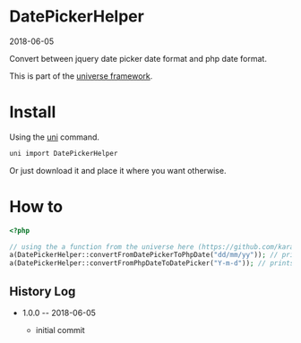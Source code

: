 DatePickerHelper
===========
2018-06-05



Convert between jquery date picker date format and php date format.


This is part of the [universe framework](https://github.com/karayabin/universe-snapshot).


Install
==========
Using the [uni](https://github.com/lingtalfi/universe-naive-importer) command.
```bash
uni import DatePickerHelper
```

Or just download it and place it where you want otherwise.



How to
==========



```php
<?php

// using the a function from the universe here (https://github.com/karayabin/universe-snapshot/blob/master/bigbang.php)
a(DatePickerHelper::convertFromDatePickerToPhpDate("dd/mm/yy")); // prints d/m/Y
a(DatePickerHelper::convertFromPhpDateToDatePicker("Y-m-d")); // prints yy-mm-dd

```






History Log
------------------
    
- 1.0.0 -- 2018-06-05

    - initial commit